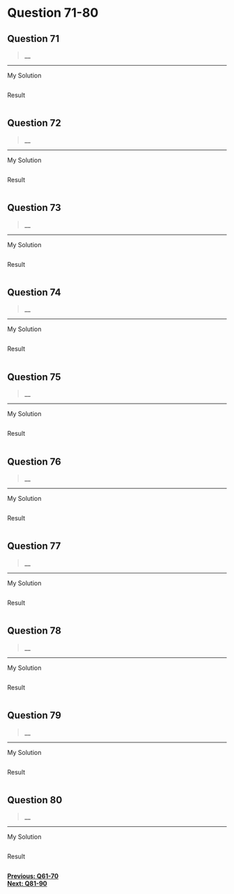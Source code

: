 # Question 71-80

## Question 71

> **__**  

---
My Solution

```python

```

Result

```python

```

## Question 72

> **__**  

---
My Solution

```python

```

Result

```python

```

## Question 73

> **__**  

---
My Solution

```python

```

Result

```python

```

## Question 74

> **__**  

---
My Solution

```python

```

Result

```python

```

## Question 75

> **__**  

---
My Solution

```python

```

Result

```python

```

## Question 76

> **__**  

---
My Solution

```python

```

Result

```python

```

## Question 77

> **__**  

---
My Solution

```python

```

Result

```python

```

## Question 78

> **__**  

---
My Solution

```python

```

Result

```python

```

## Question 79

> **__**  

---
My Solution

```python

```

Result

```python

```

## Question 80

> **__**  

---
My Solution

```python

```

Result

```python

```

[**Previous: Q61-70**](https://github.com/polo871209/break-the-ice-with-python/blob/main/md/Question%2061-70.md "Q61-70")  
[**Next: Q81-90**](https://github.com/polo871209/break-the-ice-with-python/blob/main/md/Question%2081-90.md "Q81-90")
